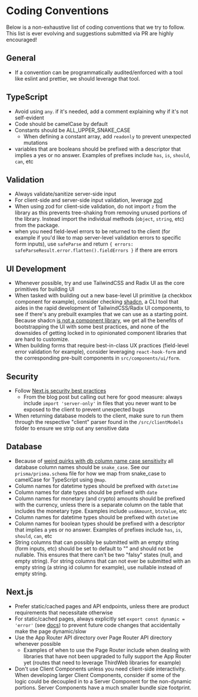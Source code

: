 # Coding Conventions

Below is a non-exhaustive list of coding conventions that we try to follow. This list is ever evolving and suggestions submitted via PR are highly encouraged!

## General

- If a convention can be programmatically audited/enforced with a tool like eslint and prettier, we should leverage that tool.

## TypeScript

- Avoid using `any`. if it's needed, add a comment explaining why if it's not self-evident
- Code should be camelCase by default
- Constants should be ALL_UPPER_SNAKE_CASE
  - When defining a constant array, add `readonly` to prevent unexpected mutations
- variables that are booleans should be prefixed with a descriptor that implies a yes or no answer. Examples of prefixes include `has`, `is`, `should`, `can`, etc

## Validation

- Always validate/sanitize server-side input
- For client-side and server-side input validation, leverage [zod](https://github.com/colinhacks/zod)
- When using zod for client-side validation, do not import `z` from the library as this prevents tree-shaking from removing unused portions of the library. Instead import the individual methods (`object`, `string`, etc) from the package.
- when you need field-level errors to be returned to the client (for example if you'd like to map server-level validation errors to specific form inputs), use `safeParse` and return `{ errors: safeParseResult.error.flatten().fieldErrors }` if there are errors

## UI Development

- Whenever possible, try and use TailwindCSS and Radix UI as the core primitives for building UI
- When tasked with building out a new base-level UI primitive (a checkbox component for example), consider checking [shadcn](https://ui.shadcn.com/docs/components/), a CLI tool that aides in the rapid development of TailwindCSS/Radix UI components, to see if there's any prebuilt examples that we can use as a starting point. Because shadcn [is not a component library](https://ui.shadcn.com/docs), we get all the benefits of bootstrapping the UI with some best practices, and none of the downsides of getting locked in to opinionated component libraries that are hard to customize.
- When building forms that require best-in-class UX practices (field-level error validation for example), consider leveraging `react-hook-form` and the corresponding pre-built components in `src/components/ui/form`.

## Security

- Follow [Next.js security best practices](https://nextjs.org/blog/security-nextjs-server-components-actions)
  - From the blog post but calling out here for good measure: always include `import 'server-only'` in files that you never want to be exposed to the client to prevent unexpected bugs
- When returning database models to the client, make sure to run them through the respective "client" parser found in the `/src/clientModels` folder to ensure we strip out any sensitive data

## Database

- Because of [weird quirks with db column name case sensitivity](https://stackoverflow.com/questions/2009005/are-column-and-table-name-case-sensitive-in-mysql) all database column names should be `snake_case`. See our `prisma/prisma.schema` file for how we map from snake_case to camelCase for TypeScript using `@map`.
- Column names for datetime types should be prefixed with `datetime`
- Column names for date types should be prefixed with `date`
- Column names for monetary (and crypto) amounts should be prefixed with the currency, unless there is a separate column on the table that includes the monetary type. Examples include `usdAmount`, `btcValue`, etc
- Column names for datetime types should be prefixed with `datetime`
- Column names for boolean types should be prefixed with a descriptor that implies a yes or no answer. Examples of prefixes include `has`, `is`, `should`, `can`, etc
- String columns that can possibly be submitted with an empty string (form inputs, etc) should be set to default to "" and should not be nullable. This ensures that there can't be two "falsy" states (null, and empty string). For string columns that can not ever be submitted with an empty string (a string id column for example), use nullable instead of empty string.

## Next.js

- Prefer static/cached pages and API endpoints, unless there are product requirements that necessitate otherwise
- For static/cached pages, always explicitly set `export const dynamic = 'error'` (see [docs](https://nextjs.org/docs/app/api-reference/file-conventions/route-segment-config#dynamic)) to prevent future code changes that accidentally make the page dynamic/slow
- Use the App Router API directory over Page Router API directory whenever possible
  - Examples of when to use the Page Router include when dealing with libraries that have not been upgraded to fully support the App Router yet (routes that need to leverage ThirdWeb libraries for example)
- Don't use Client Components unless you need client-side interactivity. When developing larger Client Components, consider if some of the logic could be decoupled in to a Server Component for the non-dynamic portions. Server Components have a much smaller bundle size footprint.
